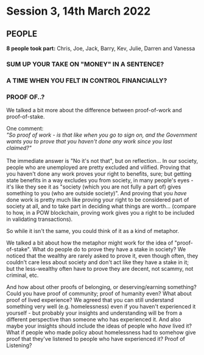 # Session 3, 14th March 2022

## **PEOPLE**

**8 people took part:** Chris, Joe, Jack, Barry, Kev, Julie, Darren and Vanessa

### SUM UP YOUR TAKE ON "MONEY" IN A SENTENCE?

### A TIME WHEN YOU FELT IN CONTROL FINANCIALLY?

### PROOF OF..?

We talked a bit more about the difference between proof-of-work and proof-of-stake.

One comment:\
_"So proof of work - is that like when you go to sign on, and the Government wants you to prove that you haven't done any work since you last claimed?"_\
\
The immediate answer is "No it's not that", but on reflection... In our society, people who are unemployed are pretty excluded and vilified. Proving that you haven't done any work proves your right to benefits, sure; but getting state benefits in a way excludes you from society, in many people's eyes - it's like they see it as "society (which you are not fully a part of) gives something to you (who are outside society)". And proving that you _have_ done work is pretty much like proving your right to be considered part of society at all, and to take part in deciding what things are worth... (compare to how, in a POW blockchain, proving work gives you a right to be included in validating transactions).&#x20;

So while it isn't the same, you could think of it as a kind of metaphor.

We talked a bit about how the metaphor might work for the idea of "proof-of-stake". What do people do to prove they have a stake in society? We noticed that the wealthy are rarely asked to prove it, even though often, they couldn't care less about society and don't act like they have a stake in it; but the less-wealthy often have to prove they are decent, not scammy, not criminal, etc.

And how about other proofs of belonging, or deserving/earning something? Could you have proof of community; proof of humanity even? What about proof of lived experience? We agreed that you can still understand something very well (e.g. homelessness) even if you haven't experienced it yourself - but probably your insights and understanding will be from a different perspective than someone who has experienced it. And also maybe your insights should include the ideas of people who _have_ lived it? What if people who made policy about homelessness had to somehow give proof that they've listened to people who have experienced it? Proof of Listening?
